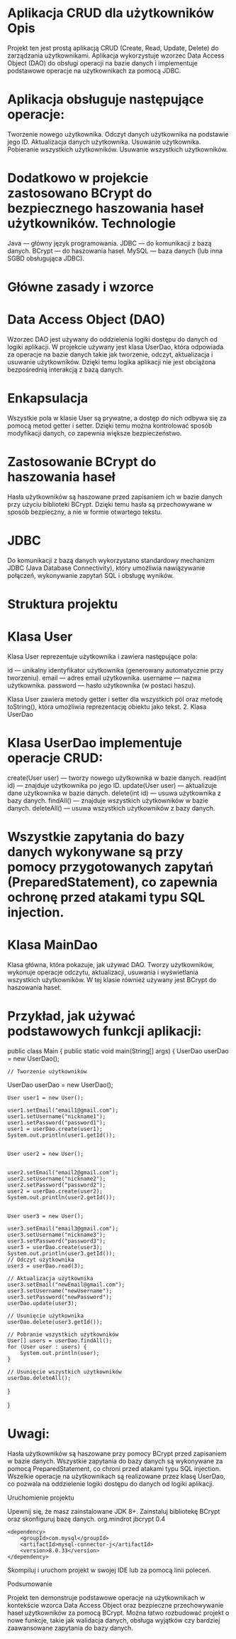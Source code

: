 # Aplikacja CRUD dla użytkowników Opis

Projekt ten jest prostą aplikacją CRUD (Create, Read, Update, Delete) do zarządzania użytkownikami. Aplikacja wykorzystuje wzorzec Data Access Object (DAO) do obsługi operacji na bazie danych i implementuje podstawowe operacje na użytkownikach za pomocą JDBC.

# Aplikacja obsługuje następujące operacje:

Tworzenie nowego użytkownika.
Odczyt danych użytkownika na podstawie jego ID.
Aktualizacja danych użytkownika.
Usuwanie użytkownika.
Pobieranie wszystkich użytkowników.
Usuwanie wszystkich użytkowników.

# Dodatkowo w projekcie zastosowano BCrypt do bezpiecznego haszowania haseł użytkowników. Technologie

Java — główny język programowania.
JDBC — do komunikacji z bazą danych.
BCrypt — do haszowania haseł.
MySQL — baza danych (lub inna SGBD obsługująca JDBC).

# Główne zasady i wzorce

# Data Access Object (DAO)

Wzorzec DAO jest używany do oddzielenia logiki dostępu do danych od logiki aplikacji. W projekcie używany jest klasa UserDao, która odpowiada za operacje na bazie danych takie jak tworzenie, odczyt, aktualizacja i usuwanie użytkowników. Dzięki temu logika aplikacji nie jest obciążona bezpośrednią interakcją z bazą danych. 
# Enkapsulacja

Wszystkie pola w klasie User są prywatne, a dostęp do nich odbywa się za pomocą metod getter i setter. Dzięki temu można kontrolować sposób modyfikacji danych, co zapewnia większe bezpieczeństwo. 

# Zastosowanie BCrypt do haszowania haseł

Hasła użytkowników są haszowane przed zapisaniem ich w bazie danych przy użyciu biblioteki BCrypt. Dzięki temu hasła są przechowywane w sposób bezpieczny, a nie w formie otwartego tekstu. 
# JDBC
Do komunikacji z bazą danych wykorzystano standardowy mechanizm JDBC (Java Database Connectivity), który umożliwia nawiązywanie połączeń, wykonywanie zapytań SQL i obsługę wyników.

# Struktura projektu

   # Klasa User

Klasa User reprezentuje użytkownika i zawiera następujące pola:

id — unikalny identyfikator użytkownika (generowany automatycznie przy tworzeniu).
email — adres email użytkownika.
username — nazwa użytkownika.
password — hasło użytkownika (w postaci haszu).

Klasa User zawiera metody getter i setter dla wszystkich pól oraz metodę toString(), która umożliwia reprezentację obiektu jako tekst. 2. Klasa UserDao

# Klasa UserDao implementuje operacje CRUD:

create(User user) — tworzy nowego użytkownika w bazie danych.
read(int id) — znajduje użytkownika po jego ID.
update(User user) — aktualizuje dane użytkownika w bazie danych.
delete(int id) — usuwa użytkownika z bazy danych.
findAll() — znajduje wszystkich użytkowników w bazie danych.
deleteAll() — usuwa wszystkich użytkowników z bazy danych.

# Wszystkie zapytania do bazy danych wykonywane są przy pomocy przygotowanych zapytań (PreparedStatement), co zapewnia ochronę przed atakami typu SQL injection. 
# Klasa MainDao
Klasa główna, która pokazuje, jak używać DAO. Tworzy użytkowników, wykonuje operacje odczytu, aktualizacji, usuwania i wyświetlania wszystkich użytkowników. W tej klasie również używany jest BCrypt do haszowania haseł.

# Przykład, jak używać podstawowych funkcji aplikacji:

public class Main { public static void main(String[] args) { UserDao userDao = new UserDao();

    // Tworzenie użytkowników
   UserDao userDao = new UserDao();

    User user1 = new User();

    user1.setEmail("email1@gmail.com");
    user1.setUsername("nickname1");
    user1.setPassword("password1");
    user1 = userDao.create(user1);
    System.out.println(user1.getId());


    User user2 = new User();


    user2.setEmail("email2@gmail.com");
    user2.setUsername("nickname2");
    user2.setPassword("password2");
    user2 = userDao.create(user2);
    System.out.println(user2.getId());


    User user3 = new User();

    user3.setEmail("email3@gmail.com");
    user3.setUsername("nickname3");
    user3.setPassword("password3");
    user3 = userDao.create(user3);
    System.out.println(user3.getId());
    // Odczyt użytkownika
    user3 = userDao.read(3);

    // Aktualizacja użytkownika
    user3.setEmail("newEmail@gmail.com");
    user3.setUsername("newUsername");
    user3.setPassword("newPassword");
    userDao.update(user3);

    // Usunięcie użytkownika
    userDao.delete(user3.getId());

    // Pobranie wszystkich użytkowników
    User[] users = userDao.findAll();
    for (User user : users) {
        System.out.println(user);
    }

    // Usunięcie wszystkich użytkowników
    userDao.deleteAll();
}

}

# Uwagi:

Hasła użytkowników są haszowane przy pomocy BCrypt przed zapisaniem w bazie danych.
Wszystkie zapytania do bazy danych są wykonywane za pomocą PreparedStatement, co chroni przed atakami typu SQL injection.
Wszelkie operacje na użytkownikach są realizowane przez klasę UserDao, co pozwala na oddzielenie logiki dostępu do danych od logiki aplikacji.

Uruchomienie projektu

Upewnij się, że masz zainstalowane JDK 8+.
Zainstaluj bibliotekę BCrypt oraz skonfiguruj bazę danych.
<dependencies>
    <dependency>
        <groupId>org.mindrot</groupId>
        <artifactId>jbcrypt</artifactId>
        <version>0.4</version>
    </dependency>

    <dependency>
        <groupId>com.mysql</groupId>
        <artifactId>mysql-connector-j</artifactId>
        <version>8.0.33</version>
    </dependency>

</dependencies>

Skompiluj i uruchom projekt w swojej IDE lub za pomocą linii poleceń.

Podsumowanie

Projekt ten demonstruje podstawowe operacje na użytkownikach w kontekście wzorca Data Access Object oraz bezpieczne przechowywanie haseł użytkowników za pomocą BCrypt. Można łatwo rozbudować projekt o nowe funkcje, takie jak walidacja danych, obsługa wyjątków czy bardziej zaawansowane zapytania do bazy danych.
